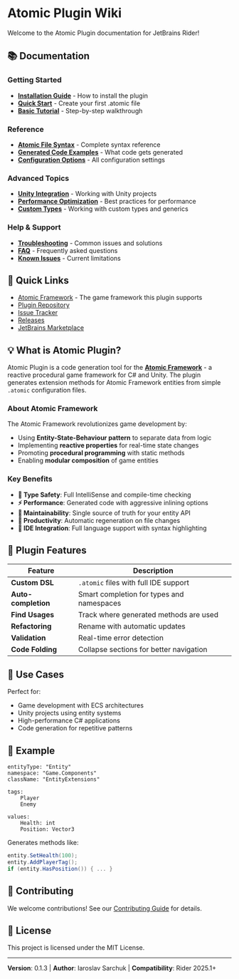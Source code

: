 # Atomic Plugin Wiki

Welcome to the Atomic Plugin documentation for JetBrains Rider!

## 📚 Documentation

### Getting Started
- [**Installation Guide**](Installation) - How to install the plugin
- [**Quick Start**](Getting-Started) - Create your first .atomic file
- [**Basic Tutorial**](Tutorial) - Step-by-step walkthrough

### Reference
- [**Atomic File Syntax**](Atomic-File-Syntax) - Complete syntax reference
- [**Generated Code Examples**](Generated-Code) - What code gets generated
- [**Configuration Options**](Configuration) - All configuration settings

### Advanced Topics
- [**Unity Integration**](Unity-Integration) - Working with Unity projects
- [**Performance Optimization**](Performance) - Best practices for performance
- [**Custom Types**](Custom-Types) - Working with custom types and generics

### Help & Support
- [**Troubleshooting**](Troubleshooting) - Common issues and solutions
- [**FAQ**](FAQ) - Frequently asked questions
- [**Known Issues**](Known-Issues) - Current limitations

## 🚀 Quick Links

- [Atomic Framework](https://github.com/StarKRE22/Atomic) - The game framework this plugin supports
- [Plugin Repository](https://github.com/Prylor/atomic-rider-plugin)
- [Issue Tracker](https://github.com/Prylor/atomic-rider-plugin/issues)
- [Releases](https://github.com/Prylor/atomic-rider-plugin/releases)
- [JetBrains Marketplace](https://plugins.jetbrains.com/plugin/xxxxx-atomic)

## 💡 What is Atomic Plugin?

Atomic Plugin is a code generation tool for the [**Atomic Framework**](https://github.com/StarKRE22/Atomic) - a reactive procedural game framework for C# and Unity. The plugin generates extension methods for Atomic Framework entities from simple `.atomic` configuration files.

### About Atomic Framework

The Atomic Framework revolutionizes game development by:
- Using **Entity-State-Behaviour pattern** to separate data from logic
- Implementing **reactive properties** for real-time state changes
- Promoting **procedural programming** with static methods
- Enabling **modular composition** of game entities

### Key Benefits

- **🎯 Type Safety**: Full IntelliSense and compile-time checking
- **⚡ Performance**: Generated code with aggressive inlining options
- **🔧 Maintainability**: Single source of truth for your entity API
- **🚀 Productivity**: Automatic regeneration on file changes
- **🎨 IDE Integration**: Full language support with syntax highlighting

## 📖 Plugin Features

| Feature | Description |
|---------|-------------|
| **Custom DSL** | `.atomic` files with full IDE support |
| **Auto-completion** | Smart completion for types and namespaces |
| **Find Usages** | Track where generated methods are used |
| **Refactoring** | Rename with automatic updates |
| **Validation** | Real-time error detection |
| **Code Folding** | Collapse sections for better navigation |

## 🎯 Use Cases

Perfect for:
- Game development with ECS architectures
- Unity projects using entity systems
- High-performance C# applications
- Code generation for repetitive patterns

## 📝 Example

```atomic
entityType: "Entity"
namespace: "Game.Components"
className: "EntityExtensions"

tags:
    Player
    Enemy

values:
    Health: int
    Position: Vector3
```

Generates methods like:
```csharp
entity.SetHealth(100);
entity.AddPlayerTag();
if (entity.HasPosition()) { ... }
```

## 🤝 Contributing

We welcome contributions! See our [Contributing Guide](Contributing) for details.

## 📄 License

This project is licensed under the MIT License.

---

**Version**: 0.1.3 | **Author**: Iaroslav Sarchuk | **Compatibility**: Rider 2025.1+